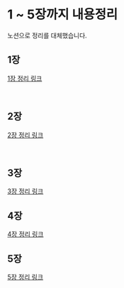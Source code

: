 # 1 ~ 5장까지 내용정리 

노션으로 정리를 대체했습니다.

## 1장 
<a href = "https://hot-tractor-dcc.notion.site/1-8128a4b400fb4426a0a8d8b7f3b5dc1b">1장 정리 링크</a>

<br>

## 2장 

<a href = "https://hot-tractor-dcc.notion.site/2-c4f18c8eac8a457fa4e993ae17a2d3ce">2장 정리 링크</a>

<br>

## 3장 

<a href = "https://hot-tractor-dcc.notion.site/3-aebe9d0a83b2494d9075904faab50ed0">3장 정리 링크</a>

## 4장 

<a href = "https://hot-tractor-dcc.notion.site/4-fcf28bee25c345a3820172a6541d6f36">4장 정리 링크</a>

## 5장 

<a href = "https://hot-tractor-dcc.notion.site/5-fbe46bc0b6ab4590a0a580ad0dbd0c04">5장 정리 링크</a>